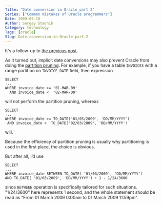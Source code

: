 ```yaml
---
Title: "Date conversion in Oracle part 2"
Series: ["Common mistakes of Oracle programmers"]
Date: 2009-05-18
Author: Sergey Stadnik
Category: technology
Tags: [oracle]
Slug: Date-conversion-in-Oracle-part-2
---
```


It's a follow-up to [the previous post](../../2009/05/Date-conversions-in-Oracle.html).

As it turned out, implicit date conversions may also prevent Oracle from
doing the [partition
pruning](http://www.orafaq.com/tuningguide/partition%20prune.html).
For example, if you have a table `INVOICES` with a range partition on
`INVOICE_DATE` field, then expression

~~~~plpgsql
SELECT
...
WHERE invoice_date >= '01-MAR-09'
  AND invoice_date <  '02-MAR-09'
~~~~

will not perform the partition pruning, whereas

~~~~plpgsql
SELECT
...
WHERE invoice_date >= TO_DATE('01/03/2009', 'DD/MM/YYYY')
 AND invoice_date <  TO_DATE('02/03/2009', 'DD/MM/YYYY')
~~~~

will.

Because the efficiency of partition pruning is usually why partitioning
is used in the first place, the choice is obvious.

But after all, I’d use

~~~~plpgsql
SELECT
...
WHERE invoice_date BETWEEN TO_DATE( '01/03/2009', 'DD/MM/YYYY')
AND TO_DATE( '01/03/2009', 'DD/MM/YYYY') + 1 - 1/24/3600
~~~~

since `BETWEEN` operation is specifically tailored for such situations.
"1/24/3600" here represents 1 second, and the whole statement should be
read as "From 01 March 2009 0:00am to 01 March 2009 11:59pm".